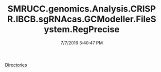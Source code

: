 ﻿---
title: SMRUCC.genomics.Analysis.CRISPR.IBCB.sgRNAcas.GCModeller.FileSystem.RegPrecise
date: 7/7/2016 5:40:47 PM
---

[Directories](T-SMRUCC.genomics.Analysis.CRISPR.IBCB.sgRNAcas.GCModeller.FileSystem.RegPrecise.Directories.html)
